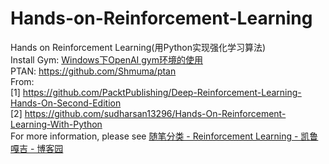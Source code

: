 # Hands-on-Reinforcement-Learning
Hands on Reinforcement Learning(用Python实现强化学习算法)  
Install Gym: [Windows下OpenAI gym环境的使用](https://www.cnblogs.com/kailugaji/p/15761082.html)  
PTAN: https://github.com/Shmuma/ptan  
From:  
[1] https://github.com/PacktPublishing/Deep-Reinforcement-Learning-Hands-On-Second-Edition  
[2] https://github.com/sudharsan13296/Hands-On-Reinforcement-Learning-With-Python  
For more information, please see [随笔分类 - Reinforcement Learning - 凯鲁嘎吉 - 博客园](https://www.cnblogs.com/kailugaji/category/2038931.html)
